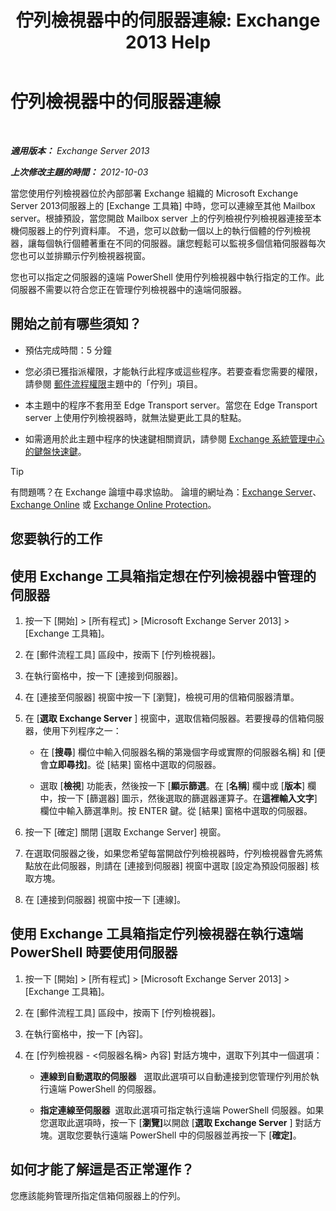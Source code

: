 ﻿---
title: '佇列檢視器中的伺服器連線: Exchange 2013 Help'
TOCTitle: 佇列檢視器中的伺服器連線
ms:assetid: 6c1ad574-9ab5-4dcc-9398-ec10eca4fd11
ms:mtpsurl: https://technet.microsoft.com/zh-tw/library/Aa998669(v=EXCHG.150)
ms:contentKeyID: 50473404
ms.date: 05/21/2018
mtps_version: v=EXCHG.150
ms.translationtype: MT
---

# 佇列檢視器中的伺服器連線

 

_<strong>適用版本：</strong> Exchange Server 2013_

_<strong>上次修改主題的時間：</strong> 2012-10-03_

當您使用佇列檢視器位於內部部署 Exchange 組織的 Microsoft Exchange Server 2013伺服器上的 \[Exchange 工具箱\] 中時，您可以連線至其他 Mailbox server。根據預設，當您開啟 Mailbox server 上的佇列檢視佇列檢視器連接至本機伺服器上的佇列資料庫。 不過，您可以啟動一個以上的執行個體的佇列檢視器，讓每個執行個體著重在不同的伺服器。讓您輕鬆可以監視多個信箱伺服器每次您也可以並排顯示佇列檢視器視窗。

您也可以指定之伺服器的遠端 PowerShell 使用佇列檢視器中執行指定的工作。此伺服器不需要以符合您正在管理佇列檢視器中的遠端伺服器。

## 開始之前有哪些須知？

  - 預估完成時間：5 分鐘

  - 您必須已獲指派權限，才能執行此程序或這些程序。若要查看您需要的權限，請參閱 [郵件流程權限](mail-flow-permissions-exchange-2013-help.md)主題中的「佇列」項目。

  - 本主題中的程序不套用至 Edge Transport server。當您在 Edge Transport server 上使用佇列檢視器時，就無法變更此工具的駐點。

  - 如需適用於此主題中程序的快速鍵相關資訊，請參閱 [Exchange 系統管理中心的鍵盤快速鍵](keyboard-shortcuts-in-the-exchange-admin-center-exchange-online-protection-help.md)。


> [!TIP]  
> 有問題嗎？在 Exchange 論壇中尋求協助。 論壇的網址為：<a href="https://go.microsoft.com/fwlink/p/?linkid=60612">Exchange Server</a>、 <a href="https://go.microsoft.com/fwlink/p/?linkid=267542">Exchange Online</a> 或 <a href="https://go.microsoft.com/fwlink/p/?linkid=285351">Exchange Online Protection</a>。




## 您要執行的工作

## 使用 Exchange 工具箱指定想在佇列檢視器中管理的伺服器

1.  按一下 \[開始\] \> \[所有程式\] \> \[Microsoft Exchange Server 2013\] \> \[Exchange 工具箱\]。

2.  在 \[郵件流程工具\] 區段中，按兩下 \[佇列檢視器\]。

3.  在執行窗格中，按一下 \[連接到伺服器\]。

4.  在 \[連接至伺服器\] 視窗中按一下 \[瀏覽\]，檢視可用的信箱伺服器清單。

5.  在 \[<strong>選取 Exchange Server</strong> \] 視窗中，選取信箱伺服器。若要搜尋的信箱伺服器，使用下列程序之一：
    
      - 在 \[<strong>搜尋</strong>\] 欄位中輸入伺服器名稱的第幾個字母或實際的伺服器名稱\] 和 \[便會<strong>立即尋找\]</strong>。從 \[結果\] 窗格中選取的伺服器。
    
      - 選取 \[<strong>檢視</strong>\] 功能表，然後按一下 \[<strong>顯示篩選</strong>。在 \[<strong>名稱</strong>\] 欄中或 \[<strong>版本</strong>\] 欄中，按一下 \[篩選器\] 圖示，然後選取的篩選器運算子。在<strong>這裡輸入文字</strong>\] 欄位中輸入篩選準則。按 ENTER 鍵。從 \[結果\] 窗格中選取的伺服器。

6.  按一下 \[確定\] 關閉 \[選取 Exchange Server\] 視窗。

7.  在選取伺服器之後，如果您希望每當開啟佇列檢視器時，佇列檢視器會先將焦點放在此伺服器，則請在 \[連接到伺服器\] 視窗中選取 \[設定為預設伺服器\] 核取方塊。

8.  在 \[連接到伺服器\] 視窗中按一下 \[連線\]。

## 使用 Exchange 工具箱指定佇列檢視器在執行遠端 PowerShell 時要使用伺服器

1.  按一下 \[開始\] \> \[所有程式\] \> \[Microsoft Exchange Server 2013\] \> \[Exchange 工具箱\]。

2.  在 \[郵件流程工具\] 區段中，按兩下 \[佇列檢視器\]。

3.  在執行窗格中，按一下 \[內容\]。

4.  在 \[佇列檢視器 - \<伺服器名稱\> 內容\] 對話方塊中，選取下列其中一個選項：
    
      - <strong>連線到自動選取的伺服器</strong>   選取此選項可以自動連接到您管理佇列用於執行遠端 PowerShell 的伺服器。
    
      - <strong>指定連線至伺服器</strong>  選取此選項可指定執行遠端 PowerShell 伺服器。如果您選取此選項時，按一下 \[<strong>瀏覽\]</strong>以開啟 \[<strong>選取 Exchange Server</strong> \] 對話方塊。選取您要執行遠端 PowerShell 中的伺服器並再按一下 \[<strong>確定\]</strong>。

## 如何才能了解這是否正常運作？

您應該能夠管理所指定信箱伺服器上的佇列。

